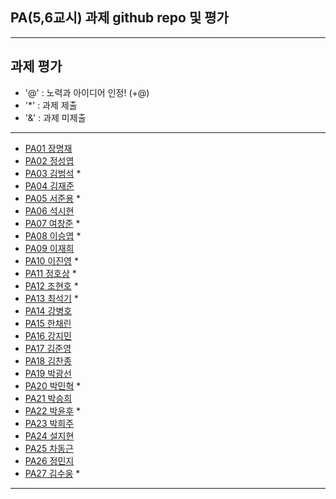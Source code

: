 ## PA(5,6교시) 과제 github repo 및 평가

---
## 과제 평가
- '@' : 노력과 아이디어 인정! (+@)
- '*' : 과제 제출 
- '&' : 과제 미제출 
---
- [PA01	장명재]()
- [PA02	정성엽]()
- [PA03	김범석](https://github.com/ssgbeom1/pa03) *
- [PA04	김재준]()
- [PA05	서준용](https://github.com/seojunyong89/PA05) *
- [PA06	석시현]()
- [PA07	여창준](http://github.com/dpfpsel0622/pa07) *
- [PA08	이승엽](https://github.com/lddor7/PA08) *
- [PA09	이재희]()
- [PA10	이진영](http://github.com/dlwlsdud7/PA10) *
- [PA11	정호상](https://github.com/goaldeer/pa11) *
- [PA12	조현호](https://github.com/whgusgh59/PA12) *
- [PA13	최석기](https://github.com/tjrrl0904/PA13) *
- [PA14	강병호]()
- [PA15	한채린]()
- [PA16	강지민]()
- [PA17	김준영]()
- [PA18	김찬종]()
- [PA19	박광선]()
- [PA20	박민혁](https://github.com/minhyeokpark/PA20) *
- [PA21	박승희]()
- [PA22	박윤후](https://github.com/qkrdbsgn12/pa22) *
- [PA23	박희주]()
- [PA24	설지현]()
- [PA25	차동근]()
- [PA26	정민지]()
- [PA27 김수웅](https://github.com/rlatndnd9804/PA27) *
---


